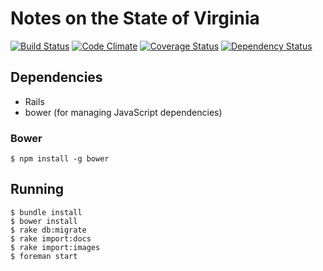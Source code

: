 # Notes on the State of Virginia
[![Build Status](https://travis-ci.org/waynegraham/jefferson-notes.png?branch=master)](https://travis-ci.org/waynegraham/jefferson-notes)
[![Code Climate](https://codeclimate.com/github/waynegraham/jefferson-notes.png)](https://codeclimate.com/github/waynegraham/jefferson-notes)
[![Coverage Status](https://coveralls.io/repos/waynegraham/jefferson-notes/badge.png?branch=master)](https://coveralls.io/r/waynegraham/jefferson-notes?branch=master)
[![Dependency Status](https://gemnasium.com/waynegraham/jefferson-notes.png)](https://gemnasium.com/waynegraham/jefferson-notes)

## Dependencies

* Rails
* bower (for managing JavaScript dependencies)

### Bower

```shell
$ npm install -g bower
```

## Running

```shell
$ bundle install
$ bower install
$ rake db:migrate
$ rake import:docs
$ rake import:images
$ foreman start
```
